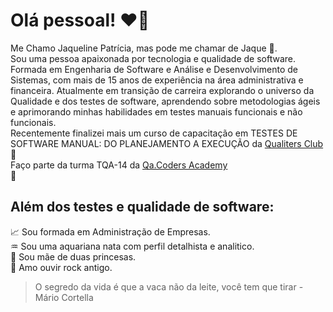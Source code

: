 # Olá pessoal! ❤🌟
Me Chamo Jaqueline Patrícia, mas pode me chamar de Jaque 👧. <br/>
Sou uma pessoa apaixonada por tecnologia e qualidade de software. <br/> 
Formada em Engenharia de Software e Análise e Desenvolvimento de Sistemas, com mais de 15 anos de experiência na área administrativa e financeira.
Atualmente em transição de carreira explorando o universo da Qualidade e dos testes de software, aprendendo sobre metodologias ágeis e aprimorando minhas habilidades em testes manuais funcionais e não funcionais.<br/>
Recentemente finalizei mais um curso de capacitação em TESTES DE SOFTWARE MANUAL: DO PLANEJAMENTO A EXECUÇÃO da [Qualiters Club](https://www.linkedin.com/company/qualitersclub/posts/?feedView=all) 🥇
<br/>
Faço parte da turma TQA-14 da [Qa.Coders Academy](https://www.linkedin.com/search/results/all/?fetchDeterministicClustersOnly=true&heroEntityKey=urn%3Ali%3Aorganization%3A79388870&keywords=qa.coders%20academy&origin=RICH_QUERY_SUGGESTION&position=0&searchId=8366c545-bf71-428a-be57-966106f299f4&sid=smY&spellCorrectionEnabled=false)<br/> 🚀

## Além dos testes e qualidade de software:<br/>

📈 Sou formada em Administração de Empresas.<br/>
♒ Sou uma aquariana nata com perfil detalhista e analitico.<br/>
👸 Sou mãe de duas princesas. <br/>
🎼 Amo ouvir rock antigo.<br/>

>O segredo da vida é que a vaca não da leite, você tem que tirar - Mário Cortella


